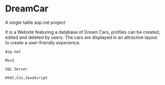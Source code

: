 # DreamCar

A single table asp.net project

It is a Website featuring a database of Dream Cars, profiles can be created, edited and deleted by users. The cars are displayed in an attractive layout to create a user-friendly experience.

    Asp.net
    
    Mvc5
    
    SQL Server
    
    Html,Css,JavaScript


